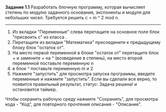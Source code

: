 **Задание 1.1**
Разработать блочную программу, которая вычисляет степень по модулю заданного основания, 
экспоненты и модуля для небольших чисел. Требуется решить c = m ^ 2 mod n. 

---

1) Из вкладки "Переменные" слева перетащите на основное поле блок "присвоить c" из класса . 
2) Перетащите из вкладки "Математика" присоедините к предыдущему блоку блок "остаток от".
3) На место первой переменной в блоке "остаток от" перетащите блок _+_ и замените + на ^ (возведение в степень),
на место второй переменной поставьте переменную n
4) в блок _^_ поставьте переменную m и 2
5) Нажмите "запустить" для просмотра запуска программы, введите переменные и нажмите "запустить".
Если вы сделали все верно, то появится правильный результат, статус: Задача решена! и остановится таймер.

Чтобы сохранить рабочую среду нажмите "Сохранить", для просмотра кода - "Код", для повторного прочтения
описания - "Описание".